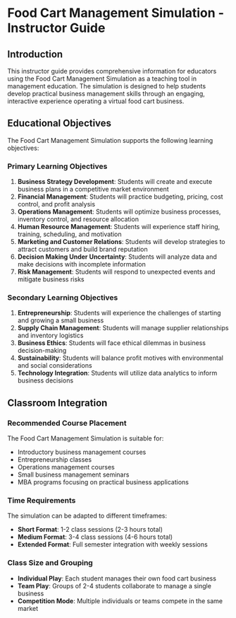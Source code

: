 # Food Cart Management Simulation - Instructor Guide

## Introduction

This instructor guide provides comprehensive information for educators using the Food Cart Management Simulation as a teaching tool in management education. The simulation is designed to help students develop practical business management skills through an engaging, interactive experience operating a virtual food cart business.

## Educational Objectives

The Food Cart Management Simulation supports the following learning objectives:

### Primary Learning Objectives
1. **Business Strategy Development**: Students will create and execute business plans in a competitive market environment
2. **Financial Management**: Students will practice budgeting, pricing, cost control, and profit analysis
3. **Operations Management**: Students will optimize business processes, inventory control, and resource allocation
4. **Human Resource Management**: Students will experience staff hiring, training, scheduling, and motivation
5. **Marketing and Customer Relations**: Students will develop strategies to attract customers and build brand reputation
6. **Decision Making Under Uncertainty**: Students will analyze data and make decisions with incomplete information
7. **Risk Management**: Students will respond to unexpected events and mitigate business risks

### Secondary Learning Objectives
1. **Entrepreneurship**: Students will experience the challenges of starting and growing a small business
2. **Supply Chain Management**: Students will manage supplier relationships and inventory logistics
3. **Business Ethics**: Students will face ethical dilemmas in business decision-making
4. **Sustainability**: Students will balance profit motives with environmental and social considerations
5. **Technology Integration**: Students will utilize data analytics to inform business decisions

## Classroom Integration

### Recommended Course Placement

The Food Cart Management Simulation is suitable for:
- Introductory business management courses
- Entrepreneurship classes
- Operations management courses
- Small business management seminars
- MBA programs focusing on practical business applications

### Time Requirements

The simulation can be adapted to different timeframes:
- **Short Format**: 1-2 class sessions (2-3 hours total)
- **Medium Format**: 3-4 class sessions (4-6 hours total)
- **Extended Format**: Full semester integration with weekly sessions

### Class Size and Grouping

- **Individual Play**: Each student manages their own food cart business
- **Team Play**: Groups of 2-4 students collaborate to manage a single business
- **Competition Mode**: Multiple individuals or teams compete in the same market
